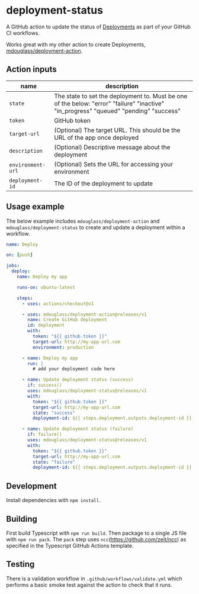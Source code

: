 # deployment-status

A GitHub action to update the status of [Deployments](https://developer.github.com/v3/repos/deployments/) as part of your GitHub CI workflows.

Works great with my other action to create Deployments, [mdouglass/deployment-action](https://github.com/mdouglass/deployment-action).

## Action inputs

| name              | description                                                                                                                           |
| ----------------- | ------------------------------------------------------------------------------------------------------------------------------------- |
| `state`           | The state to set the deployment to. Must be one of the below: "error" "failure" "inactive" "in_progress" "queued" "pending" "success" |
| `token`           | GitHub token                                                                                                                          |
| `target-url`      | (Optional) The target URL. This should be the URL of the app once deployed                                                            |
| `description`     | (Optional) Descriptive message about the deployment                                                                                   |
| `environment-url` | (Optional) Sets the URL for accessing your environment                                                                                |
| `deployment-id`   | The ID of the deployment to update                                                                                                    |

## Usage example

The below example includes `mdouglass/deployment-action` and `mdouglass/deployment-status` to create and update a deployment within a workflow.

```yaml
name: Deploy

on: [push]

jobs:
  deploy:
    name: Deploy my app

    runs-on: ubuntu-latest

    steps:
      - uses: actions/checkout@v1

      - uses: mdouglass/deployment-action@releases/v1
        name: Create GitHub deployment
        id: deployment
        with:
          token: "${{ github.token }}"
          target-url: http://my-app-url.com
          environment: production

      - name: Deploy my app
        run: |
          # add your deployment code here

      - name: Update deployment status (success)
        if: success()
        uses: mdouglass/deployment-status@releases/v1
        with:
          token: "${{ github.token }}"
          target-url: http://my-app-url.com
          state: "success"
          deployment-id: ${{ steps.deployment.outputs.deployment-id }}

      - name: Update deployment status (failure)
        if: failure()
        uses: mdouglass/deployment-status@releases/v1
        with:
          token: "${{ github.token }}"
          target-url: http://my-app-url.com
          state: "failure"
          deployment-id: ${{ steps.deployment.outputs.deployment-id }}
```

## Development

Install dependencies with `npm install`.

## Building

First build Typescript with `npm run build`. Then package to a single JS file with `npm run pack`. The `pack` step uses `ncc`(https://github.com/zeit/ncc) as specified in the Typescript GitHub Actions template.

## Testing

There is a validation workflow in `.github/workflows/validate.yml` which performs a basic smoke test against the action to check that it runs.
